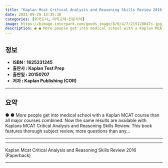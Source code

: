 ```yaml
---
title: "Kaplan Mcat Critical Analysis and Reasoning Skills Review 2016 (Paperback)"
date: 2021-09-29 13:35:38
categories: [외국도서, 대학교재-전문서적]
image: https://bimage.interpark.com/goods_image/8/0/4/7/215128047s.jpg
description: ● ● More people get into medical school with a Kaplan MCAT course than all major courses combined. Now the same results are available with Kaplans MCAT Critic
---
```


## **정보**

- **ISBN : 1625231245**
- **출판사 : Kaplan Test Prep**
- **출판일 : 20150707**
- **저자 : Kaplan Publishing (COR)**

------



## **요약**

●  ●  More people get into medical school with a Kaplan MCAT course than all major courses combined. Now the same results are available with Kaplans MCAT Critical Analysis and Reasoning Skills Review. This book features thorough subject review, more questions than any... 

------



------


Kaplan Mcat Critical Analysis and Reasoning Skills Review 2016 (Paperback) 

------


